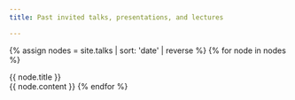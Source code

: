 ```yaml
---
title: Past invited talks, presentations, and lectures

---
```

{% assign nodes = site.talks | sort: 'date' | reverse %}
{% for node in nodes %}
<div class="title">{{ node.title }}</div>
{{ node.content }}
{% endfor %}